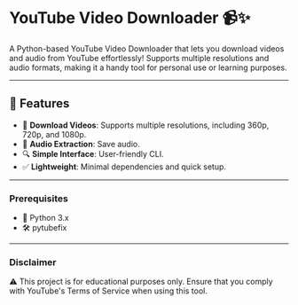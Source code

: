 # YouTube Video Downloader 📹✨  

A Python-based YouTube Video Downloader that lets you download videos and audio from YouTube effortlessly! Supports multiple resolutions and audio formats, making it a handy tool for personal use or learning purposes.  

---

## 📌 Features  
- 🎥 **Download Videos**: Supports multiple resolutions, including 360p, 720p, and 1080p.  
- 🎵 **Audio Extraction**: Save audio.  
- 🔍 **Simple Interface**: User-friendly CLI.  
- ✅ **Lightweight**: Minimal dependencies and quick setup.  

---

### Prerequisites  
- 🐍 Python 3.x
- 🛠️ pytubefix

---
### Disclaimer
⚠️ This project is for educational purposes only. Ensure that you comply with YouTube's Terms of Service when using this tool.
